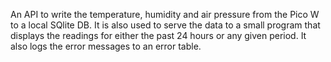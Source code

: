 An API to write the temperature, humidity and air pressure from the Pico W to a local SQlite DB. It is also used to serve the data to a small program that displays the readings for either the past 24 hours or any given period. 
It also logs the error messages to an error table.
